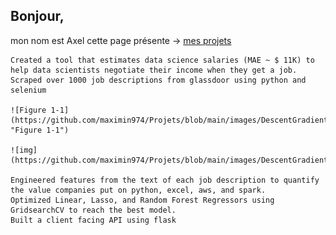 ## Bonjour,
 mon nom est Axel
 cette page présente -> [mes projets](https://www.youtube.com/watch?v=1aXk2RViq3c)

    Created a tool that estimates data science salaries (MAE ~ $ 11K) to help data scientists negotiate their income when they get a job.
    Scraped over 1000 job descriptions from glassdoor using python and selenium
    
    ![Figure 1-1](https://github.com/maximin974/Projets/blob/main/images/DescentGradient.png "Figure 1-1")
    
    ![img](https://github.com/maximin974/Projets/blob/main/images/DescentGradient.png)
    
    Engineered features from the text of each job description to quantify the value companies put on python, excel, aws, and spark.
    Optimized Linear, Lasso, and Random Forest Regressors using GridsearchCV to reach the best model.
    Built a client facing API using flask
